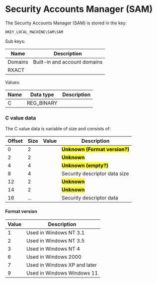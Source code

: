 # Security Accounts Manager (SAM)

The Security Accounts Manager (SAM) is stored in the key:

```
HKEY_LOCAL_MACHINE\SAM\SAM
```

Sub keys:

Name | Description
--- | ---
Domains | Built-in and account domains
RXACT |

Values:

Name | Data type | Description
--- | --- | ---
C | REG_BINARY |

### C value data

The C value data is variable of size and consists of:

Offset | Size | Value | Description
--- | --- | --- | ---
0 | 2 | | <mark style="background-color: yellow">**Unknown (Format version?)**</mark>
2 | 2 | | <mark style="background-color: yellow">**Unknown**</mark>
4 | 4 | | <mark style="background-color: yellow">**Unknown (empty?)**</mark>
8 | 4 | | Security descriptor data size
12 | 2 | | <mark style="background-color: yellow">**Unknown**</mark>
14 | 2 | | <mark style="background-color: yellow">**Unknown**</mark>
16 | ... | | Security descriptor data

#### Format version

Value | Description
--- | ---
1 | Used in Windows NT 3.1
2 | Used in Windows NT 3.5
3 | Used in Windows NT 4
6 | Used in Windows 2000
7 | Used in Windows XP and later
9 | Used in Windows Windows 11


